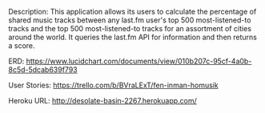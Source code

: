 Description:
This application allows its users to calculate the percentage of shared music tracks between any last.fm user's top 500 most-listened-to tracks and the top 500 most-listened-to tracks for an assortment of cities around the world. It queries the last.fm API for information and then returns a score.

ERD:
https://www.lucidchart.com/documents/view/010b207c-95cf-4a0b-8c5d-5dcab639f793


User Stories:
https://trello.com/b/BVraLExT/fen-inman-homusik

Heroku URL:
http://desolate-basin-2267.herokuapp.com/
